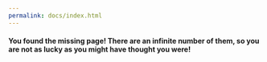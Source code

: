 ```yaml
---
permalink: docs/index.html
---
```


<h4>You found the missing page! There are an infinite number of them, so you are not as lucky as you might have thought you were!</h4>